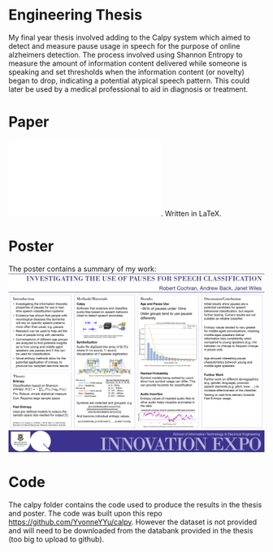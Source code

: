 # Engineering Thesis
My final year thesis involved adding to the Calpy system which aimed to detect 
and measure pause usage in speech for the purpose of online alzheimers 
detection. The process involved using Shannon Entropy to measure the amount of 
information content delivered while someone is speaking and set thresholds when 
the information content (or novelty) began to drop, indicating a potential 
atypical speech pattern. This could later be used by a medical professional to 
aid in diagnosis or treatment.

# Paper
![Paper](thesis.pdf?raw=true "Title"). Written in LaTeX.

# Poster
The poster contains a summary of my work: 
![Poster](poster.png?raw=true "Title")


# Code
The calpy folder contains the code used to produce the results in the thesis and
poster.
The code was built upon this repo https://github.com/YvonneYYu/calpy.
However the dataset is not provided and will need to be downloaded from the 
databank provided in the thesis (too big to upload to github).

